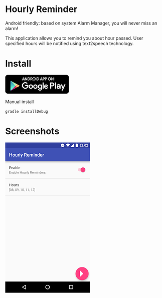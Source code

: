 # Hourly Reminder

Android friendly: based on system Alarm Manager, you will never miss an alarm!

This application allows you to remind you about hour passed. User specified hours will be notified using text2speech technology.

# Install

[![ Google Play](docs/google-play-badge.png)](https://play.google.com/store/apps/details?id=com.github.axet.hourlyreminder) 

Manual install

    gradle installDebug

# Screenshots

![shot1](/docs/shot1.png)
